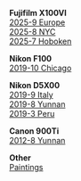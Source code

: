 
<b>Fujifilm X100VI</b><br>
<a href="{{ site.baseurl }}/pics/2025-9-europe/"> 2025-9 Europe</a><br>
<a href="{{ site.baseurl }}/pics/2025-8-nyc/"> 2025-8 NYC </a><br>
<a href="{{ site.baseurl }}/pics/2025-7-hoboken/"> 2025-7 Hoboken </a><br>

<b>Nikon F100</b><br>
<a href="{{ site.baseurl }}/pics/2019-10-chicago/"> 2019-10 Chicago </a><br>

<b>Nikon D5X00</b><br>
<a href="{{ site.baseurl }}/pics/2019-9-italy/"> 2019-9 Italy </a><br>
<a href="{{ site.baseurl }}/pics/2019-8-yunnan/"> 2019-8 Yunnan </a><br>
<a href="{{ site.baseurl }}/pics/2019-3-peru/"> 2019-3 Peru </a><br>

<b>Canon 900Ti</b><br>
<a href="{{ site.baseurl }}/pics/2012-8-yunnan/"> 2012-8 Yunnan </a><br>

<b>Other</b><br>
<a href="{{ site.baseurl }}/pics/drawings/"> Paintings </a><br>
